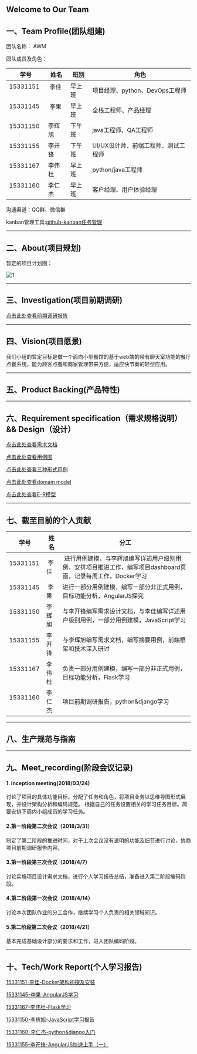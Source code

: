 ## Welcome to Our Team


## 一、Team Profile(团队组建)

团队名称： AWM

团队成员及角色：

|学号|姓名|班别|角色|
|---|---|---|---|
|15331151   | 李佳   |早上班|项目经理、python、DevOps工程师|
|15331145   | 李果   |早上班|全栈工程师、产品经理 |
|15331150   | 李辉旭 |下午班|java工程师、QA工程师  |
|15331155   | 李开锋 |下午班 |UI/UX设计师、前端工程师、测试工程师  |
|15331167   | 李伟杜 |早上班 |python/java工程师  |
|15331160   | 李仁杰 |早上班|客户经理、用户体验经理 |

沟通渠道：QQ群、微信群

kanban管理工具:[github-kanban任务管理](https://github.com/Systems-Analysis-and-Design/an-Order-system/projects/1)

---

## 二、About(项目规划)
暂定的项目计划图：

![1](/img/小组会议.png)

---

## 三、Investigation(项目前期调研)
[点击此处查看前期调研报告](https://github.com/Systems-Analysis-and-Design/Dashboard/blob/master/posts/%E8%B0%83%E7%A0%94%E6%8A%A5%E5%91%8A.md)


---

## 四、Vision(项目愿景)
我们小组的暂定目标是做一个面向小型餐馆的基于web端的带有聊天室功能的餐厅点餐系统，能为顾客点餐和商家管理带来方便，适应快节奏的轻型应用。

---

## 五、Product Backing(产品特性)

---

## 六、Requirement specification（需求规格说明） && Design（设计）
[点击此处查看需求文档](https://github.com/Systems-Analysis-and-Design/Dashboard/blob/master/posts/需求文档.md)

[点击此处查看用例图](https://github.com/Systems-Analysis-and-Design/Dashboard/blob/master/posts/用例图.md)


[点击此处查看三种形式用例](https://github.com/Systems-Analysis-and-Design/Dashboard/blob/master/posts/%E7%94%A8%E4%BE%8B%E6%96%87%E6%9C%AC.md)

[点击此处查看domain model](https://github.com/Systems-Analysis-and-Design/Dashboard/blob/master/posts/domain_model.md)

[点击此处查看E-R模型](https://github.com/Systems-Analysis-and-Design/Dashboard/blob/master/img/domain_model/ERmodel.png)

---

## 七、截至目前的个人贡献

|学号|姓名|分工|
|---|---|---|
|15331151   | 李佳   | 进行用例建模，与李辉旭编写详述用户级别用例，安排项目推进工作，编写项目dashboard页面，记录每周工作，Docker学习|
|15331145   | 李果   | 进行一部分用例建模，编写一部分非正式用例，目标功能分析，AngularJS探究 |
|15331150   | 李辉旭 | 与李开锋编写需求设计文档，与李佳编写详述用户级别用例，一部分用例建模，JavaScript学习 |
|15331155   | 李开锋 | 与李辉旭编写需求文档，编写摘要用例，前端框架和技术深入研讨 |
|15331167   | 李伟杜 | 负责一部分用例建模，编写一部分非正式用例，目标功能分析，Flask学习  |
|15331160   | 李仁杰 | 项目前期调研报告，python&django学习|

---

## 八、生产规范与指南

---

## 九、Meet_recording(阶段会议记录)

#### 1. inception meeting(2018/03/24)
讨论了项目的具体功能目标，分配了任务和角色，将项目业务以思维导图形式展现，并设计架构分析和编码规范。
根据自己的任务设置相关的学习任务目标。简要安排下周内小组成员的学习任务。

#### 2.第一阶段第二次会议（2018/3/31）
制定了第二阶段的推进时间，对于上次会议没有说明的功能及细节进行讨论，协商项目前期调研报告内容。

#### 3.第一阶段第三次会议（2018/4/7）
讨论实施项目设计需求文档，进行个人学习报告总结，准备进入第二阶段编码阶段。

#### 4.第二阶段第一次会议（2018/4/14）
讨论本次团队作业的分工合作，继续学习个人负责的相关领域知识。

#### 5.第二阶段第二次会议（2018/4/21）
基本完成基础设计部分的要求和工作，进入团队编码阶段。

---

## 十、Tech/Work Report(个人学习报告)

[15331151-李佳-Docker架构初探及安装](http://tomylijia.com/2018/04/10/system-homework3/)

[15331145-李果-AngularJS学习](https://leeegal.github.io/AngulaJs%E5%AD%A6%E4%B9%A0%E7%AC%94%E8%AE%B0/)

[15331167-李伟杜-Flask学习](https://blog.csdn.net/qq_35583113/article/details/79902021)

[15331150-李辉旭-JavaScript学习报告](https://blog.csdn.net/lihuixuaaa/article/details/79903568)  

[15331160-李仁杰-python&django入门](https://blog.csdn.net/Mashirolee/article/details/79912315)

[15331155-李开锋-AngularJS快速上手（一）](https://my937889621.github.io/2018/04/13/LearningAngularJS-1)

